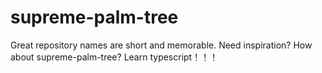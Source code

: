 # supreme-palm-tree
Great repository names are short and memorable. Need inspiration? How about supreme-palm-tree? Learn typescript！！！
